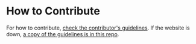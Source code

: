 
How to Contribute
=================

For how to contribute, [check the contributor's guidelines](
https://horse64.org/docs/How%20to%20Contribute). If the website
is down, [a copy of the guidelines is in this repo](
/docs/How%20to%20Contribute.md).

